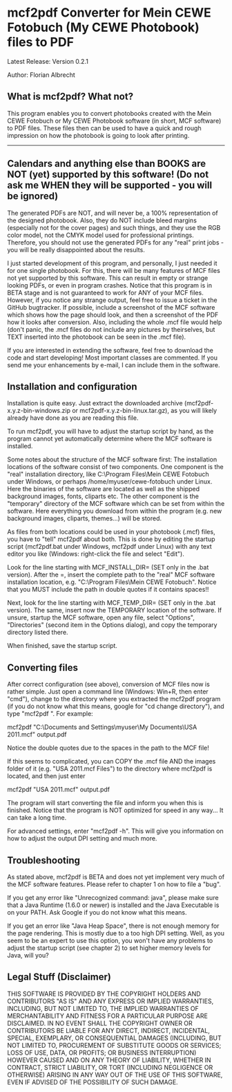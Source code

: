 # mcf2pdf Converter for Mein CEWE Fotobuch (My CEWE Photobook) files to PDF

Latest Release: Version 0.2.1

Author: Florian Albrecht

## What is mcf2pdf? What not?

This program enables you to convert photobooks created with the Mein CEWE
Fotobuch or My CEWE Photobook software (in short, MCF software) to PDF files.
These files then can be used to have a quick and rough impression on how the 
photobook is going to look after printing.

--------------------------------------------------------------------------------
Calendars and anything else than BOOKS are NOT (yet) supported by this software!
(Do not ask me WHEN they will be supported - you will be ignored)
--------------------------------------------------------------------------------

The generated PDFs are NOT, and will never be, a 100% representation of the
designed photobook. Also, they do NOT include bleed margins (especially not for 
the cover pages) and such things, and they use the RGB color model, not the CMYK 
model used for professional printings. Therefore, you should not use the 
generated PDFs for any "real" print jobs - you will be really disappointed about 
the results.

I just started development of this program, and personally, I just needed it for
one single photobook. For this, there will be many features of MCF files not yet
supported by this software. This can result in empty or strange looking PDFs,
or even in program crashes. Notice that this program is in BETA stage and is
not guaranteed to work for ANY of your MCF files. However, if you notice any
strange output, feel free to issue a ticket in the GitHub bugtracker. 
If possible, include a screenshot of the MCF software which shows how the page 
should look, and then a screenshot of the PDF how it looks after conversion. 
Also, including the whole .mcf file would help (don't panic, the .mcf files do 
not include any pictures by theirselves, but TEXT inserted into the photobook 
can be seen in the .mcf file).

If you are interested in extending the software, feel free to download the code 
and start developing! Most important classes are commented. If you send me your 
enhancements by e-mail, I can include them in the software.

## Installation and configuration

Installation is quite easy. Just extract the downloaded archive 
(mcf2pdf-x.y.z-bin-windows.zip or mcf2pdf-x.y.z-bin-linux.tar.gz), as you 
will likely already have done as you are reading this file.

To run mcf2pdf, you will have to adjust the startup script by hand, as the 
program cannot yet automatically determine where the MCF software is installed.

Some notes about the structure of the MCF software first: The installation 
locations of the software consist of two components. One component is the 
"real" installation directory, like C:\Program Files\Mein CEWE Fotobuch under 
Windows, or perhaps /home/myuser/cewe-fotobuch under Linux. Here the binaries
of the software are located as well as the shipped background images, fonts,
cliparts etc. 
The other component is the "temporary" directory of the MCF software which can
be set from within the software. Here everything you download from within the
program (e.g. new background images, cliparts, themes...) will be stored.

As files from both locations could be used in your photobook (.mcf) files, you
have to "tell" mcf2pdf about both. This is done by editing the startup script
(mcf2pdf.bat under Windows, mcf2pdf under Linux) with any text editor you like
(Windows: right-click the file and select "Edit"). 

Look for the line starting with <SET> MCF_INSTALL_DIR= (SET only in the .bat 
version). After the =, insert the complete path to the "real" MCF software
installation location, e.g. "C:\Program Files\Mein CEWE Fotobuch". Notice that
you MUST include the path in double quotes if it contains spaces!!

Next, look for the line starting with <SET> MCF_TEMP_DIR= (SET only in the .bat 
version). The same, insert now the TEMPORARY location of the software. If 
unsure, startup the MCF software, open any file, select "Options", "Directories"
(second item in the Options dialog), and copy the temporary directory listed 
there.
  
When finished, save the startup script.

## Converting files

After correct configuration (see above), conversion of MCF files now is rather
simple. Just open a command line (Windows: Win+R, then enter "cmd"), change to
the directory where you extracted the mcf2pdf program (if you do not know what
this means, google for "cd change directory"), and type "mcf2pdf <my MCF file>
<my new PDF file>". For example:

mcf2pdf "C:\Documents and Settings\myuser\My Documents\USA 2011.mcf" output.pdf

Notice the double quotes due to the spaces in the path to the MCF file!

If this seems to complicated, you can COPY the .mcf file AND the images folder
of it (e.g. "USA 2011.mcf Files") to the directory where mcf2pdf is located, 
and then just enter

mcf2pdf "USA 2011.mcf" output.pdf

The program will start converting the file and inform you when this is finished.
Notice that the program is NOT optimized for speed in any way... It can take 
a long time.

For advanced settings, enter "mcf2pdf -h". This will give you information on
how to adjust the output DPI setting and much more. 

## Troubleshooting

As stated above, mcf2pdf is BETA and does not yet implement very much of the
MCF software features. Please refer to chapter 1 on how to file a "bug".

If you get any error like "Unrecognized command: java", please make sure that
a Java Runtime (1.6.0 or newer) is installed and the Java Executable is on your
PATH. Ask Google if you do not know what this means.

If you get an error like "Java Heap Space", there is not enough memory for the
page rendering. This is mostly due to a too high DPI setting. Well, as you seem
to be an expert to use this option, you won't have any problems to adjust the
startup script (see chapter 2) to set higher memory levels for Java, will you?

## Legal Stuff (Disclaimer)

THIS SOFTWARE IS PROVIDED BY THE COPYRIGHT HOLDERS AND CONTRIBUTORS "AS IS" AND 
ANY EXPRESS OR IMPLIED WARRANTIES, INCLUDING, BUT NOT LIMITED TO, THE IMPLIED 
WARRANTIES OF MERCHANTABILITY AND FITNESS FOR A PARTICULAR PURPOSE ARE 
DISCLAIMED. IN NO EVENT SHALL THE COPYRIGHT OWNER OR CONTRIBUTORS BE LIABLE FOR 
ANY DIRECT, INDIRECT, INCIDENTAL, SPECIAL, EXEMPLARY, OR CONSEQUENTIAL DAMAGES 
(INCLUDING, BUT NOT LIMITED TO, PROCUREMENT OF SUBSTITUTE GOODS OR SERVICES; 
LOSS OF USE, DATA, OR PROFITS; OR BUSINESS INTERRUPTION) HOWEVER CAUSED AND ON 
ANY THEORY OF LIABILITY, WHETHER IN CONTRACT, STRICT LIABILITY, OR TORT 
(INCLUDING NEGLIGENCE OR OTHERWISE) ARISING IN ANY WAY OUT OF THE USE OF THIS 
SOFTWARE, EVEN IF ADVISED OF THE POSSIBILITY OF SUCH DAMAGE.
